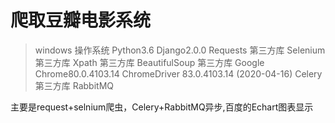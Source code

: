 # 爬取豆瓣电影系统

>windows 操作系统 
Python3.6 
Django2.0.0 
Requests 第三方库 
Selenium 第三方库 
Xpath 第三方库 
BeautifulSoup 第三方库 
Google Chrome80.0.4103.14 
ChromeDriver 83.0.4103.14 (2020-04-16) 
Celery 第三方库 
RabbitMQ 

主要是request+selnium爬虫，Celery+RabbitMQ异步,百度的Echart图表显示